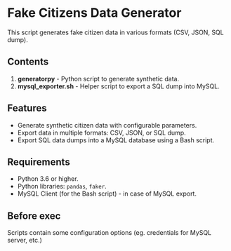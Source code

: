 # Fake Citizens Data Generator 

This script generates fake citizen data in various formats (CSV, JSON, SQL dump). 

## Contents

1. **generatorpy** - Python script to generate synthetic data.
2. **mysql_exporter.sh** - Helper script to export a SQL dump into MySQL.

## Features

- Generate synthetic citizen data with configurable parameters.
- Export data in multiple formats: CSV, JSON, or SQL dump.
- Export SQL data dumps into a MySQL database using a Bash script.

## Requirements

- Python 3.6 or higher.
- Python libraries: `pandas`, `faker`.
- MySQL Client (for the Bash script) - in case of MySQL export.

## Before exec

Scripts contain some configuration options (eg. credentials for MySQL server, etc.)
